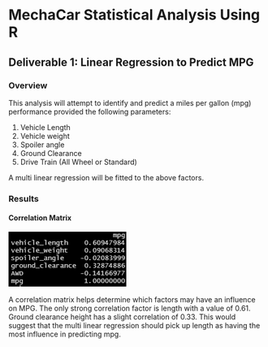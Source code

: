 # MechaCar Statistical Analysis Using R

## Deliverable 1: Linear Regression to Predict MPG

### Overview

This analysis will attempt to identify and predict a miles per gallon (mpg)
performance provided the following parameters:

1. Vehicle Length
2. Vehicle weight
3. Spoiler angle
4. Ground Clearance
5. Drive Train (All Wheel or Standard)

A multi linear regression will be fitted to the above factors.

### Results

#### Correlation Matrix
![](resources/d1cor.PNG)

A correlation matrix helps determine which factors may have an influence on MPG.
The only strong correlation factor is length with a value of 0.61. Ground clearance
height has a slight correlation of 0.33. This would suggest that the multi linear
regression should pick up length as having the most influence in predicting mpg.
